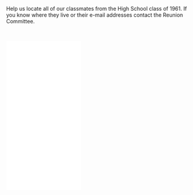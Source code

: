 <p>Help us locate all of our classmates from the High School class of 1961. If  you know&nbsp;where they live&nbsp;or their e-mail addresses contact the Reunion Committee.</p>
    <p>&nbsp;</p>
    <div id="list"><p><iframe src="test.txt" width=200 height=400 frameborder=0 ></iframe></p></div>